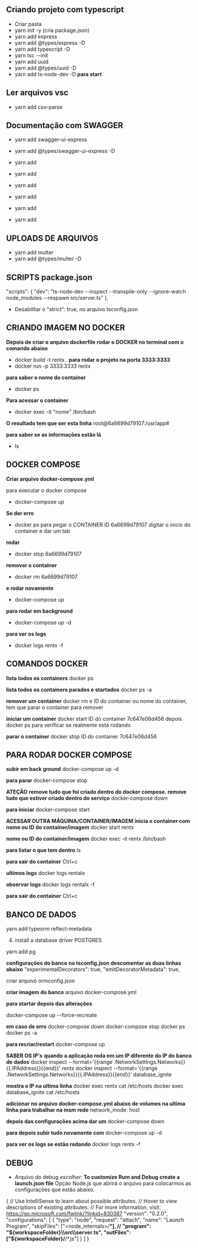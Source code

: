 ## Criando projeto com typescript

- Criar pasta
- yarn init -y (cria package.json)
- yarn add express
- yarn add @types/express -D
- yarn add typescript -D
- yarn tsc --init
- yarn add uuid
- yarn add @types/uuid -D
- yarn add ts-node-dev -D **para start**
## Ler arquivos vsc
- yarn add csv-parse   
## Documentação com SWAGGER
- yarn add swagger-ui-express
- yarn add @types/swagger-ui-express -D

- yarn add 
- yarn add 
- yarn add 
- yarn add 
- yarn add 
- yarn add 

## UPLOADS DE ARQUIVOS

- yarn add multer
- yarn add @types/multer -D

## SCRIPTS package.json

"scripts": {
    "dev": "ts-node-dev --inspect --transpile-only --ignore-watch node_modules --respawn src/server.ts"
  },

- Desabilitar o "strict": true, no arquivo tsconfig.json

## CRIANDO IMAGEM NO DOCKER
**Depois de criar o arquivo dockerfile rodar o DOCKER no terminal com o comando abaixo**

- docker build -t rentx .
**para rodar o projeto na porta 3333:3333**
- docker run -p 3333:3333 rentx

**para saber o nome do container**
- docker ps

**Para acessar o container**
- docker exec -it "nome" /bin/bash

**O resultado tem que ser esta linha**
root@6a6699d79107:/usr/app#

**para saber se as informações estão lá**
- ls

## DOCKER COMPOSE 
**Criar arquivo docker-compose.yml**

para executar o docker compose
- docker-compose up

**Se der erro**
- docker ps 
para pegar o CONTAINER ID 6a6699d79107 digitar o inicio do container e dar um tab

**rodar**
- docker stop 6a6699d79107

**remover o container**
- docker rm 6a6699d79107 

**e rodar novamente**
- docker-compose up

**para rodar em background**
- docker-compose up -d

**para ver os logs**

- docker logs rentx -f

## COMANDOS DOCKER 

**lista todos os containers**
 docker ps 

**lista todos os containers parados e startados**
docker ps -a 

**remover um container**
docker rm e ID do container ou nome do container, tem que parar o container para remover

**iniciar um container** 
docker start ID do container 7c647e06d456 depois docker ps para verificar se realmente está rodando

**parar o container**
docker stop ID do container 7c647e06d456

## PARA RODAR DOCKER COMPOSE
**subir em back ground**
docker-compose up -d 

**para parar**
docker-compose stop

****ATEÇÃO****
**remove tudo que foi criado dentro do docker compose. remove tudo que estiver criado dentro do serviço**
docker-compose down

**para iniciar**
docker-compose start

**ACESSAR OUTRA MÁQUINA/CONTAINER/IMAGEM**
**inicia o container com nome ou ID do container/imagem** 
docker start rentx

**nome ou ID do container/imagem** 
docker exec -it rentx /bin/bash

**para listar o que tem dentro**
ls

**para sair do container**
Ctrl+c 

**ultimos logs**
docker logs rentalx

**observar logs**
docker logs rentalx -f

**para sair do container**
Ctrl+c 

## BANCO DE DADOS

yarn add typeorm reflect-metadata

4. install a database driver POSTGRES

yarn add pg

**configurações do banco no tsconfig.json descomentar as duas linhas abaixo**
 "experimentalDecorators": true,
 "emitDecoratorMetadata": true, 

criar arquivo ormconfig.json

**criar imagem do banco**
arquivo docker-compose.yml

**para startar depois das alterações**

docker-compose up --force-recreate

**em caso de erro**
docker-compose down
docker-compose stop
docker ps
docker ps -a

**para recriar/restart**
docker-compose up

**SABER OS IP's**
**quando a aplicação roda em um IP diferente do IP do banco de dados**
docker inspect --format='{{range .NetworkSettings.Networks}}{{.IPAddress}}{{end}}' rentx
docker inspect --format='{{range .NetworkSettings.Networks}}{{.IPAddress}}{{end}}' database_ignite

**mostra o IP na ultima linha**
docker exec rentx cat /etc/hosts
docker exec database_ignite cat /etc/hosts

**adicionar no arquivo docker-compose.yml abaixo de volumes na ultima linha para trabalhar na msm rede**
network_mode: host

**depois das configurações acima dar um**
docker-compose down

**para depois subir tudo novamente com**
docker-compose up -d 

**para ver os logs se estão rodando**
docker logs rentx -f















## DEBUG
- Arquivo do debug *escolher:* **To customize Rum and Debug create a launch.json file**
Opção Node.js que abrirá o arquivo para colocarmos as configurações que estão abaixo.

{
  // Use IntelliSense to learn about possible attributes.
  // Hover to view descriptions of existing attributes.
  // For more information, visit: https://go.microsoft.com/fwlink/?linkid=830387
  "version": "0.2.0",
  "configurations": [
    {
      "type": "node",
      "request": "attach",
      "name": "Launch Program",
      "skipFiles": ["<node_internals>/**"],
      // "program": "${workspaceFolder}\\src\\server.ts",
      "outFiles": ["${workspaceFolder}/**/*.js"]
    }
  ]
}
<!-- - yarn tsc para inicializar 
- Ir na no arquivo tsconfig.json procurar a linha "outDir": "./", e criar a pasta dist "outDir": "./dist",
- node dist/server.js **para startar o back-end**
- Para não ter que rodar o yarn tsc e depois o node dist/server.js após uma alteração -->